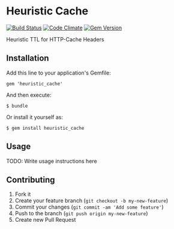 # Heuristic Cache

[![Build Status](https://travis-ci.org/abril/heuristic-cache.png?branch=master)](https://travis-ci.org/abril/heuristic-cache)
[![Code Climate](https://codeclimate.com/github/abril/heuristic-cache.png)](https://codeclimate.com/github/abril/heuristic-cache)
[![Gem Version](https://badge.fury.io/rb/heuristic_cache.png)](http://badge.fury.io/rb/heuristic_cache)

Heuristic TTL for HTTP-Cache Headers

## Installation

Add this line to your application's Gemfile:

    gem 'heuristic_cache'

And then execute:

    $ bundle

Or install it yourself as:

    $ gem install heuristic_cache

## Usage

TODO: Write usage instructions here

## Contributing

1. Fork it
2. Create your feature branch (`git checkout -b my-new-feature`)
3. Commit your changes (`git commit -am 'Add some feature'`)
4. Push to the branch (`git push origin my-new-feature`)
5. Create new Pull Request

